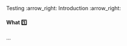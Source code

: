 <link rel="stylesheet" href="{{baseUrl}}/css/textbook.css">

<div class="website-content">

<div id="path">Testing :arrow_right: Introduction :arrow_right:</div>

<div id="title">

#### What :one:

</div>

<div id="body">

...

</div>

</div>
